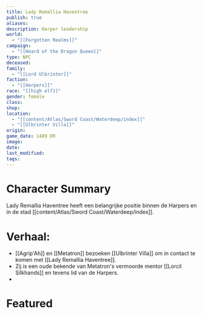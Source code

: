 ```yaml
---
title: Lady Remallia Haventree
publish: true
aliases: 
description: Harper leadership
world:
  - "[[Forgotten Realms]]"
campaign:
  - "[[Hoard of the Dragon Queen]]"
type: NPC
deceased: 
family:
  - "[[Lord Ulbrinter]]"
faction:
  - "[[Harpers]]"
race: "[[high elf]]"
gender: female
class: 
shop: 
location:
  - "[[content/Atlas/Sword Coast/Waterdeep/index]]"
  - "[[Ulbrinter Villa]]"
origin: 
game_date: 1489 DR
image: 
date: 
last_modified: 
tags: 
---
```

# Character Summary
Lady Remallia Haventree heeft een belangrijke positie binnen de Harpers en in de stad [[content/Atlas/Sword Coast/Waterdeep/index]]. 

# Verhaal:
- [[Agrip'Ah]] en [[Metatron]] bezoeken [[Ulbrinter Villa]] om in contact te komen met [[Lady Remallia Haventree]].
- Zij is een oude bekende van Metatron's vermoorde mentor [[Lorcil Silkhands]]  en tevens lid van de Harpers. 
- 
# Featured

